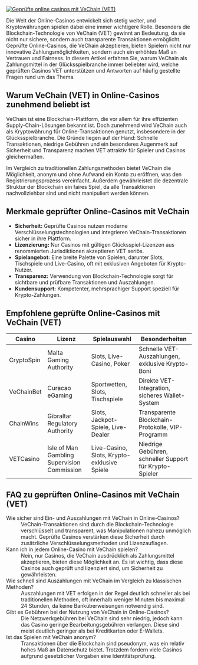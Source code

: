 [![Geprüfte online casinos mit VeChain (VET)](https://123-caf.pages.dev/gitsignup.png)](https://vrmoo.ru/Bt82HjjY)

<p>Die Welt der Online-Casinos entwickelt sich stetig weiter, und Kryptowährungen spielen dabei eine immer wichtigere Rolle. Besonders die Blockchain-Technologie von VeChain (VET) gewinnt an Bedeutung, da sie nicht nur sichere, sondern auch transparente Transaktionen ermöglicht. Geprüfte Online-Casinos, die VeChain akzeptieren, bieten Spielern nicht nur innovative Zahlungsmöglichkeiten, sondern auch ein erhöhtes Maß an Vertrauen und Fairness. In diesem Artikel erfahren Sie, warum VeChain als Zahlungsmittel in der Glücksspielbranche immer beliebter wird, welche geprüften Casinos VET unterstützen und Antworten auf häufig gestellte Fragen rund um das Thema.</p>  <h2>Warum VeChain (VET) in Online-Casinos zunehmend beliebt ist</h2> <p>VeChain ist eine Blockchain-Plattform, die vor allem für ihre effizienten Supply-Chain-Lösungen bekannt ist. Doch zunehmend wird VeChain auch als Kryptowährung für Online-Transaktionen genutzt, insbesondere in der Glücksspielbranche. Die Gründe liegen auf der Hand: Schnelle Transaktionen, niedrige Gebühren und ein besonderes Augenmerk auf Sicherheit und Transparenz machen VET attraktiv für Spieler und Casinos gleichermaßen.</p> <p>Im Vergleich zu traditionellen Zahlungsmethoden bietet VeChain die Möglichkeit, anonym und ohne Aufwand ein Konto zu eröffnen, was den Registrierungsprozess vereinfacht. Außerdem gewährleistet die dezentrale Struktur der Blockchain ein faires Spiel, da alle Transaktionen nachvollziehbar sind und nicht manipuliert werden können.</p>  <h2>Merkmale geprüfter Online-Casinos mit VeChain</h2> <ul>   <li><strong>Sicherheit:</strong> Geprüfte Casinos nutzen moderne Verschlüsselungstechnologien und integrieren VeChain-Transaktionen sicher in ihre Plattform.</li>   <li><strong>Lizenzierung:</strong> Nur Casinos mit gültigen Glücksspiel-Lizenzen aus renommierten Jurisdiktionen akzeptieren VET seriös.</li>   <li><strong>Spielangebot:</strong> Eine breite Palette von Spielen, darunter Slots, Tischspiele und Live-Casino, oft mit exklusiven Angeboten für Krypto-Nutzer.</li>   <li><strong>Transparenz:</strong> Verwendung von Blockchain-Technologie sorgt für sichtbare und prüfbare Transaktionen und Auszahlungen.</li>   <li><strong>Kundensupport:</strong> Kompetenter, mehrsprachiger Support speziell für Krypto-Zahlungen.</li> </ul>  <h2>Empfohlene geprüfte Online-Casinos mit VeChain (VET)</h2> <table>   <thead>     <tr>       <th>Casino</th>       <th>Lizenz</th>       <th>Spielauswahl</th>       <th>Besonderheiten</th>     </tr>   </thead>   <tbody>     <tr>       <td>CryptoSpin</td>       <td>Malta Gaming Authority</td>       <td>Slots, Live-Casino, Poker</td>       <td>Schnelle VET-Auszahlungen, exklusive Krypto-Boni</td>     </tr>     <tr>       <td>VeChainBet</td>       <td>Curacao eGaming</td>       <td>Sportwetten, Slots, Tischspiele</td>       <td>Direkte VET-Integration, sicheres Wallet-System</td>     </tr>     <tr>       <td>ChainWins</td>       <td>Gibraltar Regulatory Authority</td>       <td>Slots, Jackpot-Spiele, Live-Dealer</td>       <td>Transparente Blockchain-Protokolle, VIP-Programm</td>     </tr>     <tr>       <td>VETCasino</td>       <td>Isle of Man Gambling Supervision Commission</td>       <td>Live-Casino, Slots, Krypto-exklusive Spiele</td>       <td>Niedrige Gebühren, schneller Support für Krypto-Spieler</td>     </tr>   </tbody> </table>  <h2>FAQ zu geprüften Online-Casinos mit VeChain (VET)</h2> <dl>   <dt>Wie sicher sind Ein- und Auszahlungen mit VeChain in Online-Casinos?</dt>   <dd>VeChain-Transaktionen sind durch die Blockchain-Technologie verschlüsselt und transparent, was Manipulationen nahezu unmöglich macht. Geprüfte Casinos verstärken diese Sicherheit durch zusätzliche Verschlüsselungsmethoden und Lizenzauflagen.</dd>    <dt>Kann ich in jedem Online-Casino mit VeChain spielen?</dt>   <dd>Nein, nur Casinos, die VeChain ausdrücklich als Zahlungsmittel akzeptieren, bieten diese Möglichkeit an. Es ist wichtig, dass diese Casinos auch geprüft und lizenziert sind, um Sicherheit zu gewährleisten.</dd>    <dt>Wie schnell sind Auszahlungen mit VeChain im Vergleich zu klassischen Methoden?</dt>   <dd>Auszahlungen mit VET erfolgen in der Regel deutlich schneller als bei traditionellen Methoden, oft innerhalb weniger Minuten bis maximal 24 Stunden, da keine Banküberweisungen notwendig sind.</dd>    <dt>Gibt es Gebühren bei der Nutzung von VeChain in Online-Casinos?</dt>   <dd>Die Netzwerkgebühren bei VeChain sind sehr niedrig, jedoch kann das Casino geringe Bearbeitungsgebühren verlangen. Diese sind meist deutlich geringer als bei Kreditkarten oder E-Wallets.</dd>    <dt>Ist das Spielen mit VeChain anonym?</dt>   <dd>Transaktionen über die Blockchain sind pseudonym, was ein relativ hohes Maß an Datenschutz bietet. Trotzdem fordern viele Casinos aufgrund gesetzlicher Vorgaben eine Identitätsprüfung.</dd> </dl>